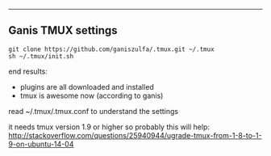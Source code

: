 -----------------------------
Ganis TMUX settings
-----------------------------

```
git clone https://github.com/ganiszulfa/.tmux.git ~/.tmux
sh ~/.tmux/init.sh
```

end results:

- plugins are all downloaded and installed
- tmux is awesome now (according to ganis)

read ~/.tmux/.tmux.conf to understand the settings

it needs tmux version 1.9 or higher so probably this will help:
http://stackoverflow.com/questions/25940944/ugrade-tmux-from-1-8-to-1-9-on-ubuntu-14-04
